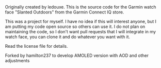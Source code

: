 Originally created by ledouxe.
This is the source code for the Garmin watch face "Slanted Outdoors" from the Garmin Connect IQ store.

This was a project for myself. I have no idea if this will interest anyone, but I am putting my code open source so others can use it.
I do not plan on maintaining the code, so I don't want pull requests that I will integrate in my watch face, you can clone it and do whatever you want with it.

Read the license file for details.

Forked by hamilton237 to develop AMOLED version with AOD and other adjustments
